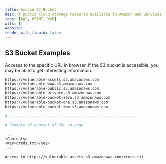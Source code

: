 ```yaml
---
title: Amazon S3 Bucket
desc: A public cloud storage resource available in Amazon Web Services (AWS) Simple Storage Service (S3), an object storage offering.
tags: [AWS, OSINT, Web]
alts: []
website:
render_with_liquid: false
---
```


## S3 Bucket Examples

Accesss to the specific URL in browser. If the S3 bucket is accessible, you may be able to get interesting information.

```sh
https://vulnerable-assets.s3.amazonaws.com
https://vulnerable-www.s3.amazonaws.com
https://vulnerable-public.s3.amazonaws.com
https://vulnerable-private.s3.amazonaws.com
https://vulnerable-bucket-zero.s3.amazonaws.com
https://vulnerable-bucket-one.s3.amazonaws.com
https://vulnerable-bucket-two.s3.amazonaws.com

# ---------------------------------------------------------

# Example of content of XML in page.

...
<Contents>
<Key>creds.txt</Key>
...

Access to https://vulnerable-assets.s3.amazonaws.com/creds.txt
```